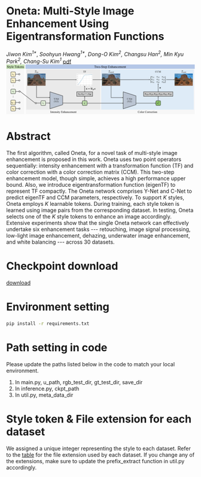 # Oneta: Multi-Style Image Enhancement Using Eigentransformation Functions
<em>Jiwon Kim<sup>1*</sup></em>, <em>Soohyun Hwang<sup>1*</sup></em>, *Dong-O Kim<sup>2</sup>, Changsu Han<sup>2</sup>, Min Kyu Park<sup>2</sup>, Chang-Su Kim<sup>1</sup>*
[pdf](http://arxiv.org/abs/2506.23547)
![overview image](overview_image.png)



# Abstract
The first algorithm, called Oneta, for a novel task of multi-style image enhancement is proposed in this work. 
Oneta uses two point operators sequentially: intensity enhancement with a transformation function (TF) and color correction with a color correction matrix (CCM). 
This two-step enhancement model, though simple, achieves a high performance upper bound. Also, we introduce eigentransformation function (eigenTF) to represent TF compactly. 
The Oneta network comprises Y-Net and C-Net to predict eigenTF and CCM parameters, respectively. To support $K$ styles, Oneta employs $K$ learnable tokens. 
During training, each style token is learned using image pairs from the corresponding dataset. In testing, Oneta selects one of the $K$ style tokens to enhance an image accordingly. 
Extensive experiments show that the single Oneta network can effectively undertake six enhancement tasks --- retouching, image signal processing, low-light image enhancement, dehazing, underwater image enhancement, and white balancing --- across 30 datasets.

# Checkpoint download
[download](https://drive.google.com/file/d/1PlWTUALfFaMXCjaSWI1kYSPQAoFABIwV/view?usp=drive_link)

# Environment setting
```bash
pip install -r requirements.txt 
```

# Path setting in code
Please update the paths listed below in the code to match your local environment.
1. In main.py, u_path, rgb_test_dir, gt_test_dir, save_dir
2. In inference.py, ckpt_path
3. In util.py, meta_data_dir

# Style token & File extension for each dataset
We assigned a unique integer representing the style to each dataset. 
Refer to the [table](table.png) for the file extension used by each dataset. 
If you change any of the extensions, make sure to update the prefix_extract function in util.py accordingly.
